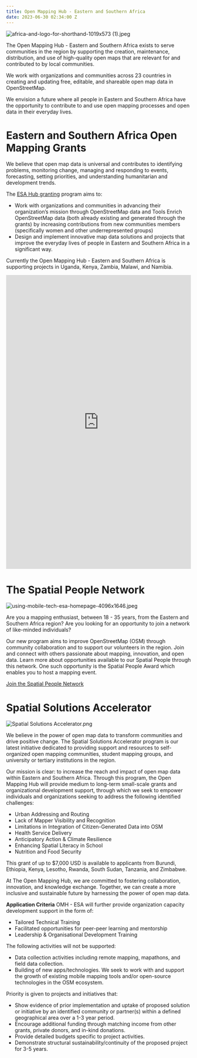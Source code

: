 ```yaml
---
title: Open Mapping Hub - Eastern and Southern Africa
date: 2023-06-30 02:34:00 Z
---
```


![africa-and-logo-for-shorthand-1019x573 (1).jpeg](/uploads/africa-and-logo-for-shorthand-1019x573%20(1).jpeg)

The Open Mapping Hub - Eastern and Southern Africa exists to serve communities in the region by supporting the creation, maintenance, distribution, and use of high-quality open maps that are relevant for and contributed to by local communities.

We work with organizations and communities across 23 countries in creating and updating free, editable, and shareable open map data in OpenStreetMap.

We envision a future where all people in Eastern and Southern Africa have the opportunity to contribute to and use open mapping processes and open data in their everyday lives.

# Eastern and Southern Africa Open Mapping Grants

We believe that open map data is universal and contributes to identifying problems, monitoring change, managing and responding to events, forecasting, setting priorities, and understanding humanitarian and development trends. 

The [ESA Hub granting](https://www.hotosm.org/projects/esa-open-mapping-grants-2023/) program aims to:

* Work with organizations and communities in advancing their organization’s mission through OpenStreetMap data and Tools 
Enrich OpenStreetMap data (both already existing and generated through the grants) by increasing contributions from new communities members (specifically women and other underrepresented groups)
* Design and implement innovative map data solutions and projects that improve the everyday lives of people in Eastern and Southern Africa in a significant way.

Currently the Open Mapping Hub - Eastern and Southern Africa is supporting projects in Uganda, Kenya, Zambia, Malawi, and Namibia.  

<div style="display: flex; width: 100%; height: 800px; flex-direction: column; overflow: hidden; justify-content:center; align-items:center ">
<iframe src="https://openmapping-esa.shinyapps.io/where_we_work/" style="flex-grow: 1; min-width: 800px; border: none; margin: 0; padding: 0; " title="Iframe Example"></iframe>
</div>

# The Spatial People Network

![using-mobile-tech-esa-homepage-4096x1646.jpeg](/uploads/using-mobile-tech-esa-homepage-4096x1646.jpeg)

Are you a mapping enthusiast, between 18 - 35 years, from the Eastern and Southern Africa region? Are you looking for an opportunity to join a network of like-minded individuals?

Our new program aims to improve OpenStreetMap (OSM) through community collaboration and to support our volunteers in the region. Join and connect with others passionate about mapping, innovation, and open data. Learn more about opportunities available to our Spatial People through this network. One such opportunity is the Spatial People Award which enables you to host a mapping event. 

[Join the Spatial People Network](https://www.hotosm.org/projects/the-spatial-people-network/)

# Spatial Solutions Accelerator

![Spatial Solutions Accelerator.png](/uploads/Spatial%20Solutions%20Accelerator.png)

We believe in the power of open map data to transform communities and drive positive change. The Spatial Solutions Accelerator program is our latest initiative dedicated to providing support and resources to self-organized open mapping communities, student mapping groups, and university or tertiary institutions in the region.

Our mission is clear: to increase the reach and impact of open map data within Eastern and Southern Africa. Through this program, the Open Mapping Hub will provide medium to long-term small-scale grants and organizational development support, through which we seek to empower individuals and organizations seeking to address the following identified challenges: 
* Urban Addressing and Routing
* Lack of Mapper Visibility and Recognition
* Limitations in Integration of Citizen-Generated Data into OSM
* Health Service Delivery
* Anticipatory Action & Climate Resilience
* Enhancing Spatial Literacy in School
* Nutrition and Food Security

This grant of up to $7,000 USD is available to applicants from Burundi, Ethiopia, Kenya, Lesotho, Rwanda, South Sudan, Tanzania, and Zimbabwe.

At The Open Mapping Hub, we are committed to fostering collaboration, innovation, and knowledge exchange. Together, we can create a more inclusive and sustainable future by harnessing the power of open map data.

**Application Criteria**
OMH - ESA will further provide organization capacity development support in the form of:
* Tailored Technical Training 
* Facilitated opportunities for peer-peer learning and mentorship 
* Leadership & Organisational Development Training 

The following activities will not be supported: 
* Data collection activities including remote mapping, mapathons, and field data collection. 
* Building of new apps/technologies. We seek to work with and support the growth of existing mobile mapping tools and/or open-source technologies in the OSM ecosystem.

Priority is given to projects and initiatives that:
* Show evidence of prior implementation and uptake of proposed solution or initiative by an identified community or partner(s) within a defined geographical area over a 1-3 year period.
* Encourage additional funding through matching income from other grants, private donors, and in-kind donations.
* Provide detailed budgets specific to project activities.
* Demonstrate structural sustainability/continuity of the proposed project for 3-5 years.